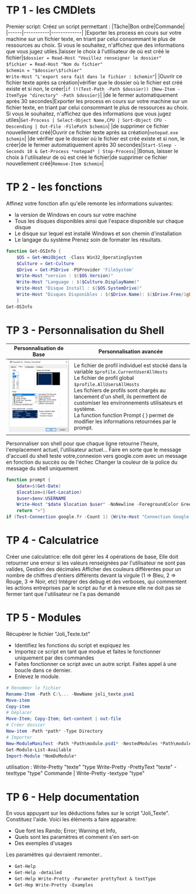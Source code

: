 <!-- TITLE: PowerShell - Travaux Pratiques -->
<!-- SUBTITLE: Petits travaux pratiques pour s'exercer -->

# TP 1 - les CMDlets
Premier script:
Créez un script permettant :
|Tâche|Bon ordre|Commande|
|------|-----------|-------------|
|Exporter les process en cours sur votre machine sur un fichier texte, en triant par celui consommant le plus de ressources au choix. Si vous le souhaitez, n'affichez que des informations que vous jugez utiles.|laisser le choix à l'utilisateur de où est créé le fichier|`$dossier = Read-Host "Veuillez renseigner le dossier"`<br/> `$fichier = Read-Host "Nom du fichier"` <br/> `$chemin = "$dossier\$fichier"` <br/> `Write-Host "L'export sera fait dans le fichier : $chemin"`|
|Ouvrir ce fichier texte après sa création|vérifier que le dossier où le fichier est créé existe et si non, le créer|`if (!(Test-Path -Path $dossier)) {New-Item -ItemType "directory" -Path $dossier}`|
|de le fermer automatiquement après 30 secondes|Exporter les process en cours sur votre machine sur un fichier texte, en triant par celui consommant le plus de ressources au choix. Si vous le souhaitez, n'affichez que des informations que vous jugez utiles|`Get-Process | Select-Object Name,CPU | Sort-Object CPU -Descending | Out-File -FilePath $chemin`|
|de supprimer ce fichier nouvellement créé|Ouvrir ce fichier texte après sa création|`notepad.exe $chemin`|
|de vérifier que le dossier où le fichier est créé existe et si non, le créer|de le fermer automatiquement après 30 secondes|`Start-Sleep -Seconds 10 & Get-Process *notepad* | Stop-Process`|
|Bonus, laisser le choix à l'utilisateur de où est créé le fichier|de supprimer ce fichier nouvellement créé|`Remove-Item $chemin`|

# TP 2 - les fonctions
Affinez votre fonction afin qu'elle remonte les informations suivantes:
- la version de Windows en cours sur votre machine
- Tous les disques disponibles ainsi que l'espace disponible sur chaque disque
- Le disque sur lequel est installé Windows et son chemin d'installation
- Le langage du système
Prenez soin de formater les résultats.


```powershell
function Get-OSInfo {
    $OS = Get-WmiObject -Class Win32_OperatingSystem
    $Culture = Get-Culture
    $Drive = Get-PSDrive -PSProvider 'FileSystem'
    Write-Host "version : $($OS.Version)"
    Write-Host "Language : $($Culture.DisplayName)"
    Write-Host "Disque Install : $($OS.SystemDrive)"
    Write-Host "Disques Disponibles : $($Drive.Name): $($Drive.Free/1gb)"
    }
Get-OSInfo
```


# TP 3 - Personnalisation du Shell
| Personnalisation de Base | Personnalisation avancée |
|--------------------------|--------------------------|
|![Personnalisation Powershell](/uploads/powershell/personnalisation-powershell.png "Personnalisation Powershell")|Le fichier de profil individuel est stocké dans la variable `$profile.CurrentUserAllHosts` <br/> Le fichier de profil global `$profile.AllUsersAllHosts` <br/> Les fichiers de profils sont chargés au lancement d'un shell, ils permettent de customiser les environnements utilisateurs et système. <br/> La function function Prompt { } permet de modifier les informations retournées par le prompt.|

Personnaliser son shell pour que chaque ligne retourne l'heure, l'emplacement actuel, l'utilisateur actuel...
Faire en sorte que le message d'accueil du shell teste votre,connexion vers google.com avec un message en fonction du succès ou de l'échec
Changer la couleur de la police du message du shell uniquement

```powershell
function prompt { 
    $date=$(Get-Date)
    $location=$(Get-Location)
    $user=$env:USERNAME
    Write-Host "$date $location $user" -NoNewline -ForegroundColor Green
    return ">"}
if (Test-Connection google.fr -Count 1) {Write-Host "Connection Google.fr OK"} else {Write-Host "Connection Google.fr NOK"}
```

# TP 4 - Calculatrice

Créer une calculatrice:
elle doit gérer les 4 opérations de base,
Elle doit retourner une erreur si les valeurs renseignées par l'utilisateur ne sont pas valides,
Gestion des décimales
Afficher des couleurs différentes pour un nombre de chiffres d'entiers différents devant la virgule (1 => Bleu, 2 => Rouge, 3 => Noir, etc)
Intégrer des debug et des verboses, qui commentent les actions entreprises par le script au fur et à mesure
elle ne doit pas se fermer tant que l'utilisateur ne l'a pas demandé

# TP 5 - Modules
Récupérer le fichier "Joli_Texte.txt"
- Identifiez les fonctions du script et expiquez les
- Importez ce script en tant que modue et faites le fonctionner uniquement par des commandes
- Faites fonctionner ce script avec un autre script. Faites appel à une boucle dans ce dernier.
- Enlevez le module.


```powershell
# Renommer le fichier
Rename-Item -Path C:\... -NewName joli_texte.psm1
Move-item
Copy-item
# Déplacer
Move-Item; Copy-Item; Get-content | out-file 
# Créer dossier 
New-item -Path *path* -Type Directory
# Importer
New-ModuleManifest -Path *Path\module.psd1* -NestedModules *Path\module.psm1*
Get-Module-List-Available
Import-Module *NomDuModule*
```

utilisation : Write-Pretty "texte" "type
Write-Pretty -PrettyText "texte" -texttype "type"
Commande | Write-Pretty -textype "type"


# TP 6 - Help documentation
En vous appuyant sur les déductions faites sur le script "Joli_Texte". Constituez l'aide.
Voici les éléments a faire apparaitre:
- Que font les Rando; Error; Warning et Info,
- Quels sont les paramètres et comment s'en sert-on
- Des exemples d'usages

Les paramètres qui devraient remonter..
- `Get-Help`
- `Get-Help -detailed`
- `Get-Help Write-Pretty -Parameter prettyText & textType`
- `Get-Hep Write-Pretty -Examples`